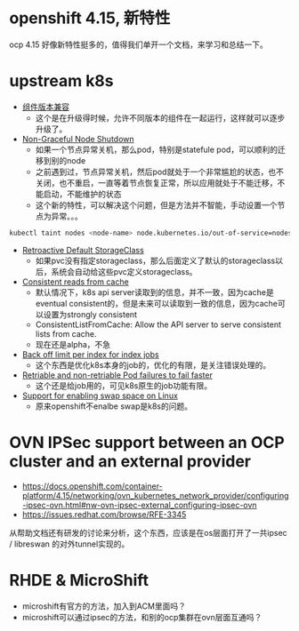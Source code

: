 # openshift 4.15, 新特性

ocp 4.15 好像新特性挺多的，值得我们单开一个文档，来学习和总结一下。

# upstream k8s

- [组件版本兼容](https://kubernetes.io/releases/version-skew-policy/)
  - 这个是在升级得时候，允许不同版本的组件在一起运行，这样就可以逐步升级了。
- [Non-Graceful Node Shutdown](https://kubernetes.io/blog/2023/08/16/kubernetes-1-28-non-graceful-node-shutdown-ga/)
  - 如果一个节点异常关机，那么pod，特别是statefule pod，可以顺利的迁移到别的node
  - 之前遇到过，节点异常关机，然后pod就处于一个非常尴尬的状态，也不关闭，也不重启，一直等着节点恢复正常，所以应用就处于不能迁移，不能启动，不能维护的状态
  - 这个新的特性，可以解决这个问题，但是方法并不智能，手动设置一个节点为异常。。。
```bash
kubectl taint nodes <node-name> node.kubernetes.io/out-of-service=nodeshutdown:NoExecute
```
- [Retroactive Default StorageClass](https://kubernetes.io/blog/2023/08/18/retroactive-default-storage-class-ga/)
  - 如果pvc没有指定storageclass，那么后面定义了默认的storageclass以后，系统会自动给这些pvc定义storageclass。
- [Consistent reads from cache](https://github.com/kubernetes/enhancements/issues/2340)
  - 默认情况下，k8s api server读取到的信息，并不一致，因为cache是eventual consistent的，但是未来可以读取到一致的信息，因为cache可以设置为strongly consistent
  - ConsistentListFromCache: Allow the API server to serve consistent lists from cache.
  - 现在还是alpha，不急
- [Back off limit per index for index jobs](https://github.com/kubernetes/enhancements/issues/3850)
  - 这个东西是优化k8s本身的job的，优化的有限，是关注错误处理的。
- [Retriable and non-retriable Pod failures to fail faster](https://kubernetes.io/docs/tasks/job/pod-failure-policy/)
  - 这个还是给job用的，可见k8s原生的job功能有限。
- [Support for enabling swap space on Linux](https://kubernetes.io/blog/2023/08/24/swap-linux-beta/)
  - 原来openshift不enalbe swap是k8s的问题。


# OVN IPSec support between an OCP cluster and an external provider

- https://docs.openshift.com/container-platform/4.15/networking/ovn_kubernetes_network_provider/configuring-ipsec-ovn.html#nw-ovn-ipsec-external_configuring-ipsec-ovn
- https://issues.redhat.com/browse/RFE-3345

从帮助文档还有研发的讨论来分析，这个东西，应该是在os层面打开了一共ipsec / libreswan 的对外tunnel实现的。

# RHDE & MicroShift

- microshift有官方的方法，加入到ACM里面吗？
- microshift可以通过ipsec的方法，和别的ocp集群在ovn层面互通吗？


